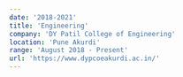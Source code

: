 ```yaml
---
date: '2018-2021'
title: 'Engineering'
company: 'DY Patil College of Engineering'
location: 'Pune Akurdi'
range: 'August 2018 - Present'
url: 'https://www.dypcoeakurdi.ac.in/'
---
```

